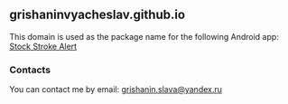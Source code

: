 ## grishaninvyacheslav.github.io

This domain is used as the package name for the following Android app:
[Stock Stroke Alert](https://github.com/GrishaninVyacheslav/stock-stroke-alert.git)

### Contacts

You can contact me by email: grishanin.slava@yandex.ru
